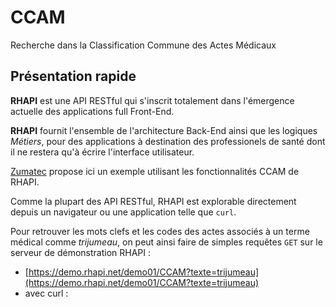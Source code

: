 # CCAM
Recherche dans la Classification Commune des Actes Médicaux

## Présentation rapide
**RHAPI** est une API RESTful qui s'inscrit totalement dans l'émergence actuelle des applications full Front-End.

**RHAPI** fournit l'ensemble de l'architecture Back-End ainsi que les logiques *Métiers*, pour des applications à destination des professionels de santé dont il ne restera qu'à écrire l'interface utilisateur.

[Zumatec](http://www.zumatec.com) propose ici un exemple utilisant les fonctionnalités CCAM de RHAPI.

Comme la plupart des API RESTful, RHAPI est explorable directement depuis un navigateur ou une application telle que `curl`.

Pour retrouver les mots clefs et les codes des actes associés à un terme médical comme *trijumeau*, on peut ainsi faire de simples requêtes `GET` sur le serveur de démonstration RHAPI :
  - [https://demo.rhapi.net/demo01/CCAM?texte=trijumeau](https://demo.rhapi.net/demo01/CCAM?texte=trijumeau)
  - avec curl : 
